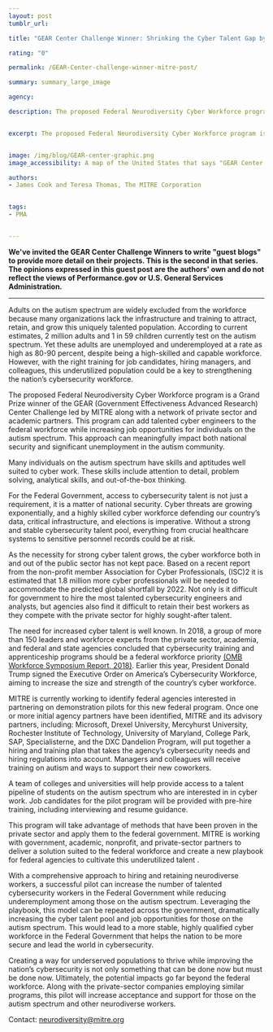 ```yaml
---
layout: post
tumblr_url:

title: "GEAR Center Challenge Winner: Shrinking the Cyber Talent Gap by Increasing Opportunities for Individuals on the Autism Spectrum"

rating: "0"

permalink: /GEAR-Center-challenge-winner-mitre-post/

summary: summary_large_image

agency:

description: The proposed Federal Neurodiversity Cyber Workforce program is a Grand Prize winner of the GEAR (Government Effectiveness Advanced Research) Center Challenge led by MITRE along with a network of private sector and academic partners.


excerpt: The proposed Federal Neurodiversity Cyber Workforce program is a Grand Prize winner of the GEAR (Government Effectiveness Advanced Research) Center Challenge led by MITRE along with a network of private sector and academic partners.


image: /img/blog/GEAR-center-graphic.png
image_accessibility: A map of the United States that says "GEAR Center Challenge Winners."

authors:
- James Cook and Teresa Thomas, The MITRE Corporation


tags:
- PMA


---
```

**We've invited the GEAR Center Challenge Winners to write "guest blogs" to provide more detail on their projects. This is the second in that series. The opinions expressed in this guest post are the authors' own and do not reflect the views of Performance.gov or U.S. General Services Administration.**

<hr style= "hieght:5px; color:#07648d">

Adults on the autism spectrum are widely excluded from the workforce because many organizations lack the infrastructure and training to attract, retain, and grow this uniquely talented population. According to current estimates, 2 million adults and 1 in 59 children currently test on the autism spectrum. Yet these adults are unemployed and underemployed at a rate as high as 80-90 percent, despite being a high-skilled and capable workforce. However, with the right training for job candidates, hiring managers, and colleagues, this underutilized population could be a key to strengthening the nation’s cybersecurity workforce.

The proposed Federal Neurodiversity Cyber Workforce program is a Grand Prize winner of the GEAR (Government Effectiveness Advanced Research) Center Challenge led by MITRE along with a network of private sector and academic partners. This program can add talented cyber engineers to the federal workforce while increasing job opportunities for individuals on the autism spectrum. This approach can meaningfully impact both national security and significant unemployment in the autism community.

Many individuals on the autism spectrum have skills and aptitudes well suited to cyber work. These skills include attention to detail, problem solving, analytical skills, and out-of-the-box thinking.  

For the Federal Government, access to cybersecurity talent is not just a requirement, it is a matter of national security. Cyber threats are growing exponentially, and a highly skilled cyber workforce defending our country’s data, critical infrastructure, and elections is imperative. Without a strong and stable cybersecurity talent pool, everything from crucial healthcare systems to sensitive personnel records could be at risk.

As the necessity for strong cyber talent grows, the cyber workforce both in and out of the public sector has not kept pace. Based on a recent report from the non-profit member Association for Cyber Professionals, (ISC)2 it is estimated that 1.8 million more cyber professionals will be needed to accommodate the predicted global shortfall by 2022. Not only is it difficult for government to hire the most talented cybersecurity engineers and analysts, but agencies also find it difficult to retain their best workers as they compete with the private sector for highly sought-after talent.

The need for increased cyber talent is well known. In 2018, a group of more than 150 leaders and workforce experts from the private sector, academia, and federal and state agencies concluded that cybersecurity training and apprenticeship programs should be a federal workforce priority  [(OMB Workforce Symposium Report, 2018)](https://www.performance.gov/2018-10-23-federal-workforce-symposium-report/). Earlier this year, President Donald Trump signed the Executive Order on America’s Cybersecurity Workforce, aiming to increase the size and strength of the country’s cyber workforce.

MITRE is currently working to identify federal agencies interested in partnering on demonstration pilots for this new federal program. Once one or more initial agency partners have been identified, MITRE and its advisory partners, including: Microsoft, Drexel University, Mercyhurst University, Rochester Institute of Technology, University of Maryland, College Park, SAP, Specialisterne, and the DXC Dandelion Program, will put together a hiring and training plan that takes the agency’s cybersecurity needs and hiring regulations into account. Managers and colleagues will receive training on autism and ways to support their new coworkers.

A team of colleges and universities will help provide access to a talent pipeline of students on the autism spectrum who are interested in in cyber work. Job candidates for the pilot program will be provided with pre-hire training, including interviewing and resume guidance.

This program will take advantage of methods that have been proven in the private sector and apply them to the federal government. MITRE is working with government, academic, nonprofit, and private-sector partners to deliver a solution suited to the federal workforce and create a new playbook for federal agencies to cultivate this underutilized talent .


With a comprehensive approach to hiring and retaining neurodiverse workers, a successful pilot can increase the number of talented cybersecurity workers in the Federal Government while reducing underemployment among those on the autism spectrum. Leveraging the playbook, this model can be repeated across the government, dramatically increasing the cyber talent pool and job opportunities for those on the autism spectrum. This would lead to a more stable, highly qualified cyber workforce in the Federal Government that helps the nation to be more secure and lead the world in cybersecurity.

Creating a way for underserved populations to thrive while improving the nation’s cybersecurity is not only something that can be done now but must be done now. Ultimately, the potential impacts go far beyond the federal workforce. Along with the private-sector companies employing similar programs, this pilot will increase acceptance and support for those on the autism spectrum and other neurodiverse workers.

Contact: [neurodiversity@mitre.org](neurodiversity@mitre.org)
